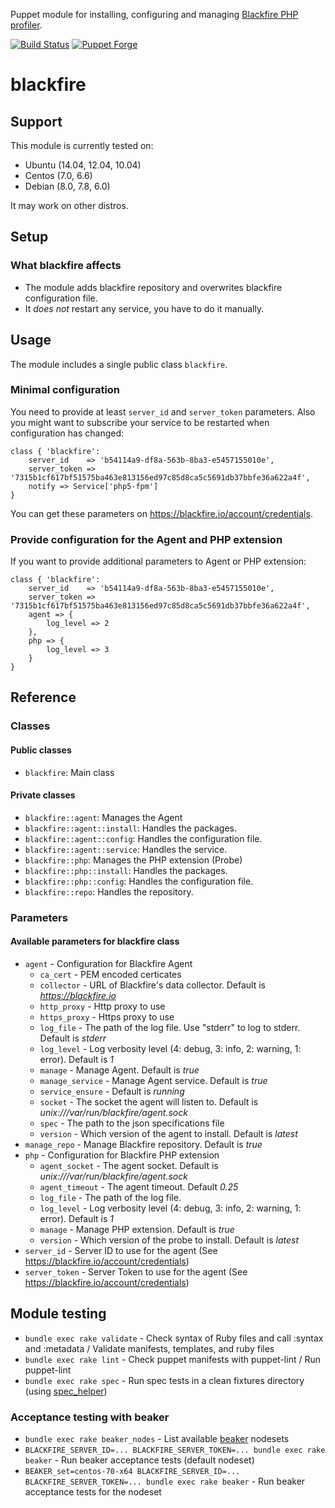 Puppet module for installing, configuring and managing [Blackfire PHP profiler](https://blackfire.io/).

[![Build Status](https://travis-ci.org/s12v/puppet-blackfire.svg?branch=master)](https://travis-ci.org/s12v/puppet-blackfire)
[![Puppet Forge](https://img.shields.io/puppetforge/dt/s12v/blackfire.svg)](https://forge.puppetlabs.com/s12v/blackfire)


# blackfire

## Support

This module is currently tested on:

 - Ubuntu (14.04, 12.04, 10.04)
 - Centos (7.0, 6.6)
 - Debian (8.0, 7.8, 6.0)

It may work on other distros.

## Setup

### What blackfire affects

* The module adds blackfire repository and overwrites blackfire configuration file.
* It _does not_ restart any service, you have to do it manually.

## Usage

The module includes a single public class `blackfire`.

### Minimal configuration

You need to provide at least `server_id` and `server_token` parameters.
Also you might want to subscribe your service to be restarted when configuration has changed:
```puppet
class { 'blackfire':
	server_id    => 'b54114a9-df8a-563b-8ba3-e5457155010e',
	server_token => '7315b1cf617bf51575ba463e813156ed97c85d8ca5c5691db37bbfe36a622a4f',
    notify => Service['php5-fpm']
}
```
You can get these parameters on https://blackfire.io/account/credentials.

### Provide configuration for the Agent and PHP extension

If you want to provide additional parameters to Agent or PHP extension:
```puppet
class { 'blackfire':
	server_id    => 'b54114a9-df8a-563b-8ba3-e5457155010e',
	server_token => '7315b1cf617bf51575ba463e813156ed97c85d8ca5c5691db37bbfe36a622a4f',
	agent => {
		log_level => 2
	},
	php => {
		log_level => 3
	}
}
```

## Reference

### Classes

#### Public classes

 - `blackfire`: Main class

#### Private classes
 - `blackfire::agent`: Manages the Agent
 - `blackfire::agent::install`: Handles the packages.
 - `blackfire::agent::config`: Handles the configuration file.
 - `blackfire::agent::service`: Handles the service.
 - `blackfire::php`: Manages the PHP extension (Probe)
 - `blackfire::php::install`: Handles the packages.
 - `blackfire::php::config`: Handles the configuration file.
 - `blackfire::repo`: Handles the repository.

### Parameters

#### Available parameters for blackfire class

 - `agent` - Configuration for Blackfire Agent
   - `ca_cert` - PEM encoded certicates
   - `collector` - URL of Blackfire's data collector. Default is *https://blackfire.io*
   - `http_proxy` - Http proxy to use
   - `https_proxy` - Https proxy to use
   - `log_file` - The path of the log file. Use "stderr" to log to stderr. Default is *stderr*
   - `log_level` - Log verbosity level (4: debug, 3: info, 2: warning, 1: error). Default is *1*
   - `manage` - Manage Agent. Default is *true*
   - `manage_service` - Manage Agent service. Default is *true*
   - `service_ensure` - Default is *running*
   - `socket` - The socket the agent will listen to. Default is *unix:///var/run/blackfire/agent.sock*
   - `spec` - The path to the json specifications file
   - `version` - Which version of the agent to install. Default is *latest*
 - `manage_repo` - Manage Blackfire repository. Default is *true*
 - `php` - Configuration for Blackfire PHP extension
   - `agent_socket` - The agent socket. Default is *unix:///var/run/blackfire/agent.sock*
   - `agent_timeout` - The agent timeout. Default *0.25*
   - `log_file` - The path of the log file.
   - `log_level` - Log verbosity level (4: debug, 3: info, 2: warning, 1: error). Default is *1*
   - `manage` - Manage PHP extension. Default is *true*
   - `version` - Which version of the probe to install. Default is *latest*
 - `server_id` - Server ID to use for the agent (See https://blackfire.io/account/credentials)
 - `server_token` - Server Token to use for the agent (See https://blackfire.io/account/credentials)

## Module testing

 - `bundle exec rake validate` - Check syntax of Ruby files and call :syntax and :metadata / Validate manifests, templates, and ruby files 
 - `bundle exec rake lint` - Check puppet manifests with puppet-lint / Run puppet-lint
 - `bundle exec rake spec` - Run spec tests in a clean fixtures directory (using [spec_helper](https://github.com/puppetlabs/puppetlabs_spec_helper))

### Acceptance testing with beaker

 - `bundle exec rake beaker_nodes` - List available [beaker](https://github.com/puppetlabs/beaker) nodesets
 - `BLACKFIRE_SERVER_ID=... BLACKFIRE_SERVER_TOKEN=... bundle exec rake beaker` - Run beaker acceptance tests (default nodeset)
 - `BEAKER_set=centos-70-x64 BLACKFIRE_SERVER_ID=... BLACKFIRE_SERVER_TOKEN=... bundle exec rake beaker` - Run beaker acceptance tests for the nodeset
